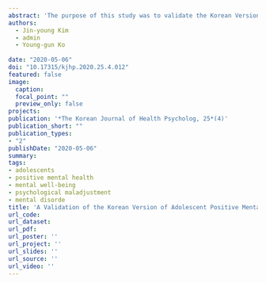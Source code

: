 ```yaml
---
abstract: 'The purpose of this study was to validate the Korean Version of the Adolescent Positive Health Scale. The confirmatory factor analysis was conducted with 1,668 adolescents (960 middle school students and 708 high school students) who completed the Korean Version of the Adolescent Positive Health Scale. Convergent and discriminant validity were investigated using an independent sample of 189 adolescents (99 middle school students and 90 high school students) who responded to the following questionnaires: the Korean Version of the Adolescent Positive Health Scale, the School Adjustment Scale, the Ego Strength Scale, and the Social Support Appraisal Scale. The results showed that reliability coefficients (Cronbach’s α) of the Korean Version of the Adolescent Positive Health Scale were .92 for the mental well-being factor and .82 for the psychological maladjustment factor. According to the confirmatory factor analysis, a model with the correlation between the mental well-being and psychological maladjustment factor evidenced a better fit than a model without correlation between the two factors. The Mental Well-being Scale positively correlated with the School Adjustment Scale, the Ego Strength Scale, and the Social Support Appraisal Scale while the Psychological Maladjustment Scale negatively correlated with those scales. Based on these findings, it was discussed that a longitudinal study would be necessary to investigate the effects of positive mental health type on the prevention of mental disorders and process of recover'
authors:
  - Jin-young Kim
  - admin
  - Young-gun Ko
  
date: "2020-05-06"
doi: "10.17315/kjhp.2020.25.4.012"
featured: false
image:
  caption: 
  focal_point: ""
  preview_only: false
projects:
publication: '*The Korean Journal of Health Psycholog, 25*(4)'
publication_short: ""
publication_types:
- "2"
publishDate: "2020-05-06"
summary: 
tags:
- adolescents
- positive mental health
- mental well-being
- psychological maladjustment
- mental disorde
title: 'A Validation of the Korean Version of Adolescent Positive Mental Health Scale'
url_code: 
url_dataset: 
url_pdf: 
url_poster: ''
url_project: ''
url_slides: ''
url_source: ''
url_video: ''
---
```

